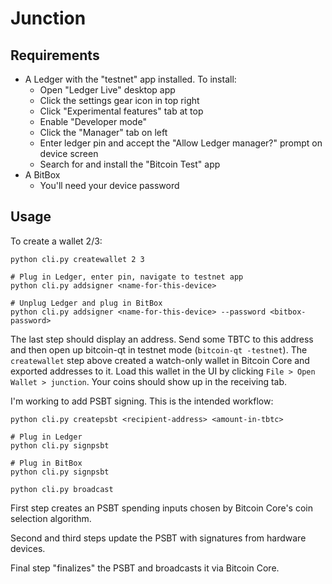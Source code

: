 # Junction

## Requirements

- A Ledger with the "testnet" app installed. To install:
    - Open "Ledger Live" desktop app
    - Click the settings gear icon in top right
    - Click "Experimental features" tab at top
    - Enable "Developer mode"
    - Click the "Manager" tab on left
    - Enter ledger pin and accept the "Allow Ledger manager?" prompt on device screen
    - Search for and install the "Bitcoin Test" app
- A BitBox
    - You'll need your device password

## Usage

To create a wallet 2/3:

```
python cli.py createwallet 2 3

# Plug in Ledger, enter pin, navigate to testnet app
python cli.py addsigner <name-for-this-device>

# Unplug Ledger and plug in BitBox
python cli.py addsigner <name-for-this-device> --password <bitbox-password>
```

The last step should display an address. Send some TBTC to this address and then open up bitcoin-qt in testnet mode (`bitcoin-qt -testnet`). The `createwallet` step above created a watch-only wallet in Bitcoin Core and exported addresses to it. Load this wallet in the UI by clicking `File > Open Wallet > junction`. Your coins should show up in the receiving tab.

I'm working to add PSBT signing. This is the intended workflow:

```
python cli.py createpsbt <recipient-address> <amount-in-tbtc>

# Plug in Ledger
python cli.py signpsbt

# Plug in BitBox
python cli.py signpsbt

python cli.py broadcast
```

First step creates an PSBT spending inputs chosen by Bitcoin Core's coin selection algorithm.

Second and third steps update the PSBT with signatures from hardware devices.

Final step "finalizes" the PSBT and broadcasts it via Bitcoin Core.
